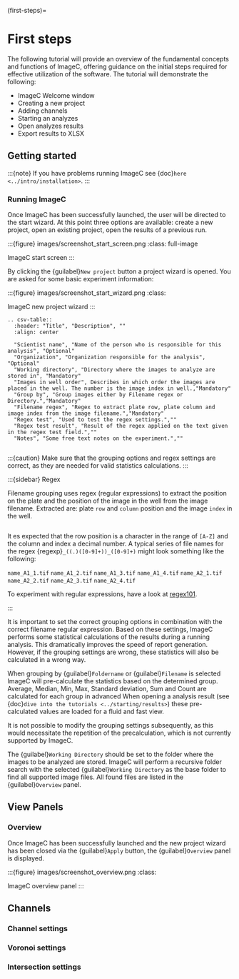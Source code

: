 (first-steps)=
# First steps

The following tutorial will provide an overview of the fundamental concepts and functions of ImageC, offering guidance on the initial steps required for effective utilization of the software.
The tutorial will demonstrate the following:

- ImageC Welcome window
- Creating a new project
- Adding channels
- Starting an analyzes
- Open analyzes results
- Export results to XLSX


## Getting started

:::{note}
If you have problems running ImageC see {doc}`here <../intro/installation>`.
:::

### Running ImageC

Once ImageC has been successfully launched, the user will be directed to the start wizard. 
At this point three options are available: create a new project, open an existing project, open the results of a previous run.


:::{figure} images/screenshot_start_screen.png
:class:  full-image

ImageC start screen
:::

By clicking the {guilabel}`New project` button a project wizard is opened.
You are asked for some basic experiment information:


:::{figure} images/screenshot_start_wizard.png
:class:

ImageC new project wizard
:::



```{eval-rst}
.. csv-table::
  :header: "Title", "Description", ""
  :align: center

  "Scientist name", "Name of the person who is responsible for this analysis", "Optional"
  "Organization", "Organization responsible for the analysis", "Optional"
  "Working directory", "Directory where the images to analyze are stored in", "Mandatory"
  "Images in well order", Describes in which order the images are placed in the well. The number is the image index in well.,"Mandatory"
  "Group by", "Group images either by Filename regex or Directory.","Mandatory"
  "Filename regex", "Regex to extract plate row, plate column and image index from the image filename.","Mandatory"
  "Regex test", "Used to test the regex settings.",""
  "Regex test result", "Result of the regex applied on the text given in the regex test field.",""
  "Notes", "Some free text notes on the experiment.",""


```

:::{caution}
Make sure that the grouping options and regex settings are correct, as they are needed for valid statistics calculations.
:::

:::{sidebar} Regex

Filename grouping uses regex (regular expressions) to extract the position on the plate and the position of the image in the well from the image filename.
Extracted are: plate `row` and `column` position and the image `index` in the well.

```{image} images/regex_example.drawio.svg
``` 

It es expected that the row position is a character in the range of `[A-Z]` and the column and index a decimal number.
A typical series of file names for the regex {regexp}`_((.)([0-9]+))_([0-9]+)` might look something like the following:

`name_A1_1.tif`
`name_A1_2.tif`
`name_A1_3.tif`
`name_A1_4.tif`
`name_A2_1.tif`
`name_A2_2.tif`
`name_A2_3.tif`
`name_A2_4.tif`

To experiment with regular expressions, have a look at [regex101](https://regex101.com/).

:::

It is important to set the correct grouping options in combination with the correct filename regular expression.
Based on these settings, ImageC performs some statistical calculations of the results during a running analysis.
This dramatically improves the speed of report generation.
However, if the grouping settings are wrong, these statistics will also be calculated in a wrong way.

When grouping by {guilabel}`Foldername` or {guilabel}`Filename` is selected ImageC will pre-calculate the statistics based on the determined group.
Average, Median, Min, Max, Standard deviation, Sum and Count are calculated for each group in advanced
When opening a analysis result (see {doc}`dive into the tutorials <../starting/results>`) these pre-calculated values are loaded for a fluid and fast view.

It is not possible to modify the grouping settings subsequently, as this would necessitate the repetition of the precalculation, which is not currently supported by ImageC.


The {guilabel}`Working Directory` should be set to the folder where the images to be analyzed are stored.
ImageC will perform a recursive folder search with the selected {guilabel}`Working Directory` as the base folder to find all supported image files.
All found files are listed in the {guilabel}`Overview` panel.

## View Panels

### Overview

Once ImageC has been successfully launched and the new project wizard has been closed via the {guilabel}`Apply` button, the {guilabel}`Overview` panel is displayed.

:::{figure} images/screenshot_overview.png
:class:

ImageC overview panel
:::

## Channels

### Channel settings


### Voronoi settings


### Intersection settings